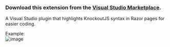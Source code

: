 ### Download this extension from the [Visual Studio Marketplace](https://marketplace.visualstudio.com/items?itemName=AndrijaEremic.kolighter).<br/> ###
A Visual Studio plugin that highlights KnockoutJS syntax in Razor pages for easier coding.

Example: </br>
![image](https://github.com/aeremic/ko.lighter/assets/40915722/94cba73a-24a8-4e05-aef0-4b9f87a73fac)

